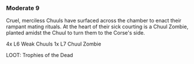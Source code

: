 ### Moderate 9

Cruel, merciless Chuuls have surfaced across the chamber to enact their rampant mating rituals. At the heart of their sick courting is a Chuul Zombie, planted amidst the Chuul to turn them to the Corse's side.

4x L6 Weak Chuuls
1x L7 Chuul Zombie

LOOT:
Trophies of the Dead

